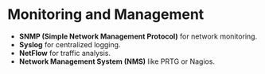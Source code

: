 # Monitoring and Management

- **SNMP (Simple Network Management Protocol)** for network monitoring.
- **Syslog** for centralized logging.
- **NetFlow** for traffic analysis.
- **Network Management System (NMS)** like PRTG or Nagios.